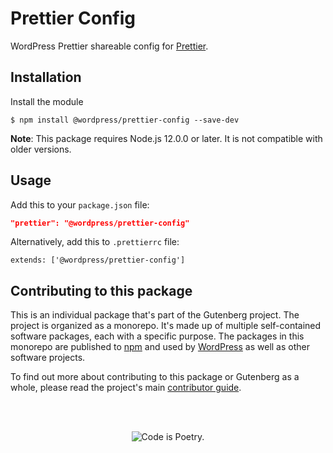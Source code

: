 # Prettier Config

WordPress Prettier shareable config for [Prettier](https://prettier.io).

## Installation

Install the module

```shell
$ npm install @wordpress/prettier-config --save-dev
```

**Note**: This package requires Node.js 12.0.0 or later. It is not compatible with older versions.

## Usage

Add this to your `package.json` file:

```json
"prettier": "@wordpress/prettier-config"
```

Alternatively, add this to `.prettierrc` file:

```
extends: ['@wordpress/prettier-config']
```

## Contributing to this package

This is an individual package that's part of the Gutenberg project. The project is organized as a monorepo. It's made up of multiple self-contained software packages, each with a specific purpose. The packages in this monorepo are published to [npm](https://www.npmjs.com/) and used by [WordPress](https://make.wordpress.org/core/) as well as other software projects.

To find out more about contributing to this package or Gutenberg as a whole, please read the project's main [contributor guide](https://github.com/WordPress/gutenberg/tree/HEAD/CONTRIBUTING.md).

<br /><br /><p align="center"><img src="https://s.w.org/style/images/codeispoetry.png?1" alt="Code is Poetry." /></p>
